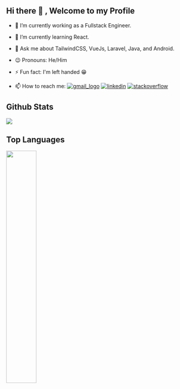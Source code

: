## Hi there 👋 , Welcome to my Profile


<!-- **Ezugworie/Ezugworie** is a ✨ _special_ ✨ repository because its `README.md` (this file) appears on your GitHub profile. -->

<!-- Here are some ideas to get you started: -->

- 🔭 I’m currently working as a Fullstack Engineer.

- 🌱 I’m currently learning React.

- 💬 Ask me about TailwindCSS, VueJs, Laravel, Java, and Android.

- :wink: Pronouns: He/Him

- ⚡ Fun fact: I'm left handed 😁  

- 📫 How to reach me: 
  [![gmail_logo](https://user-images.githubusercontent.com/30867496/126779087-3856829e-4861-4739-b910-0f341222b9d1.png)](mailto:i.ezugworie@gmail.com)
  [![linkedin](https://user-images.githubusercontent.com/30867496/126779535-21126f94-097e-4216-8cce-e0da1a785319.png)](https://www.linkedin.com/in/ezugworie/)
[![stackoverflow](https://user-images.githubusercontent.com/30867496/126779093-d8e6072c-2adc-4a26-ba71-c0cbf3dda2cb.png)](https://stackoverflow.com/users/10287292/iyke)

## Github Stats

<img src="https://github-readme-stats.vercel.app/api?username=ezugworie&show_icons=true&theme=vue"/>

## Top Languages

 <img src="https://github-readme-stats.vercel.app/api/top-langs/?username=ezugworie&layout=compact" width="40%"/>

